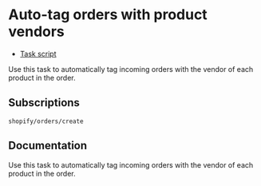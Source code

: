 # Auto-tag orders with product vendors

* [Task script](./script.liquid)

Use this task to automatically tag incoming orders with the vendor of each product in the order.

## Subscriptions

```liquid
shopify/orders/create
```

## Documentation

Use this task to automatically tag incoming orders with the vendor of each product in the order.